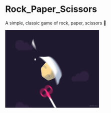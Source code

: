 # Rock_Paper_Scissors

A simple, classic game of rock, paper, scissors 🥇

<img src="https://github.com/Azzy001/Rock_Paper_Scissors/blob/main/rock-paper-scissors.gif" height=250 width=300>
